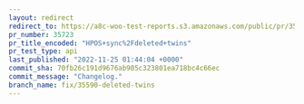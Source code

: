 ```yaml
---
layout: redirect
redirect_to: https://a8c-woo-test-reports.s3.amazonaws.com/public/pr/35723/api/index.html
pr_number: 35723
pr_title_encoded: "HPOS+sync%2Fdeleted+twins"
pr_test_type: api
last_published: "2022-11-25 01:44:04 +0000"
commit_sha: 70fb26c191d9676ab905c323801ea718bc4c66ec
commit_message: "Changelog."
branch_name: fix/35590-deleted-twins
---
```

